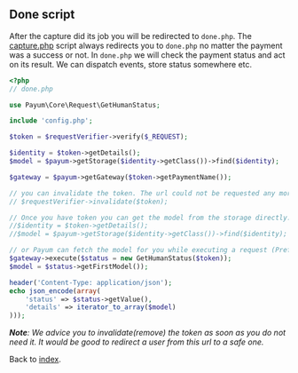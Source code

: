 ## Done script

After the capture did its job you will be redirected to `done.php`.
The [capture.php](capture-script.md) script always redirects you to `done.php` no matter the payment was a success or not.
In `done.php` we will check the payment status and act on its result. We can dispatch events, store status somewhere etc.

```php
<?php
// done.php

use Payum\Core\Request\GetHumanStatus;

include 'config.php';

$token = $requestVerifier->verify($_REQUEST);

$identity = $token->getDetails();
$model = $payum->getStorage($identity->getClass())->find($identity);

$gateway = $payum->getGateway($token->getPaymentName());

// you can invalidate the token. The url could not be requested any more.
// $requestVerifier->invalidate($token);

// Once you have token you can get the model from the storage directly. 
//$identity = $token->getDetails();
//$model = $payum->getStorage($identity->getClass())->find($identity);

// or Payum can fetch the model for you while executing a request (Preferred).
$gateway->execute($status = new GetHumanStatus($token));
$model = $status->getFirstModel());

header('Content-Type: application/json');
echo json_encode(array(
    'status' => $status->getValue(),
    'details' => iterator_to_array($model)
)));
```

_**Note**: We advice you to invalidate(remove) the token as soon as you do not need it. It would be good to redirect a user from this url to a safe one._

Back to [index](index.md).